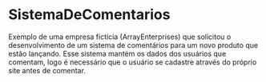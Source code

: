 # SistemaDeComentarios
Exemplo de uma empresa fictícia (ArrayEnterprises) que solicitou o desenvolvimento de um sistema de comentários para um novo produto que estão lançando. Esse sistema mantém os dados dos usuários que comentam, logo é necessário que o usuário se cadastre através do próprio site antes de comentar.
